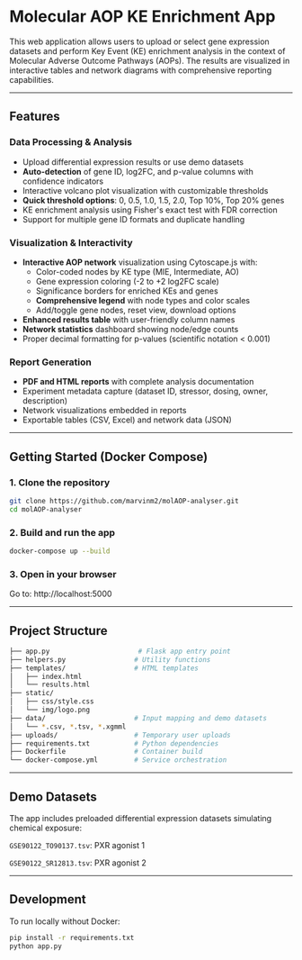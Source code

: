 # Molecular AOP KE Enrichment App

This web application allows users to upload or select gene expression datasets and perform Key Event (KE) enrichment analysis in the context of Molecular Adverse Outcome Pathways (AOPs). The results are visualized in interactive tables and network diagrams with comprehensive reporting capabilities.

---

## Features

### Data Processing & Analysis
- Upload differential expression results or use demo datasets  
- **Auto-detection** of gene ID, log2FC, and p-value columns with confidence indicators
- Interactive volcano plot visualization with customizable thresholds
- **Quick threshold options**: 0, 0.5, 1.0, 1.5, 2.0, Top 10%, Top 20% genes
- KE enrichment analysis using Fisher's exact test with FDR correction
- Support for multiple gene ID formats and duplicate handling

### Visualization & Interactivity
- **Interactive AOP network** visualization using Cytoscape.js with:
  - Color-coded nodes by KE type (MIE, Intermediate, AO)
  - Gene expression coloring (-2 to +2 log2FC scale)
  - Significance borders for enriched KEs and genes
  - **Comprehensive legend** with node types and color scales
  - Add/toggle gene nodes, reset view, download options
- **Enhanced results table** with user-friendly column names
- **Network statistics** dashboard showing node/edge counts
- Proper decimal formatting for p-values (scientific notation < 0.001)

### Report Generation
- **PDF and HTML reports** with complete analysis documentation
- Experiment metadata capture (dataset ID, stressor, dosing, owner, description)
- Network visualizations embedded in reports
- Exportable tables (CSV, Excel) and network data (JSON)

---

## Getting Started (Docker Compose)

### 1. Clone the repository

```bash
git clone https://github.com/marvinm2/molAOP-analyser.git
cd molAOP-analyser
```

### 2. Build and run the app
```bash
docker-compose up --build
```

### 3. Open in your browser
Go to: http://localhost:5000

---

## Project Structure
```bash
├── app.py                      # Flask app entry point
├── helpers.py                 # Utility functions
├── templates/                 # HTML templates
│   ├── index.html
│   └── results.html
├── static/
│   ├── css/style.css
│   └── img/logo.png
├── data/                      # Input mapping and demo datasets
│   └── *.csv, *.tsv, *.xgmml
├── uploads/                   # Temporary user uploads
├── requirements.txt           # Python dependencies
├── Dockerfile                 # Container build
└── docker-compose.yml         # Service orchestration
```
---

## Demo Datasets

The app includes preloaded differential expression datasets simulating chemical exposure:

`GSE90122_TO90137.tsv`: PXR agonist 1

`GSE90122_SR12813.tsv`: PXR agonist 2

---

## Development

To run locally without Docker:
```bash
pip install -r requirements.txt
python app.py
```
